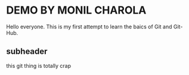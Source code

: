 # DEMO BY MONIL CHAROLA

Hello everyone.
This is my first attempt to learn the baics of Git and Git-Hub.

## subheader
this git thing is totally crap 